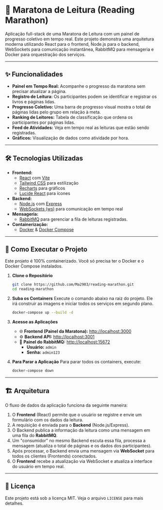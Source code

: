 # 🏅 Maratona de Leitura (Reading Marathon)

Aplicação full-stack de uma Maratona de Leitura com um painel de progresso coletivo em tempo real. Este projeto demonstra uma arquitetura moderna utilizando React para o frontend, Node.js para o backend, WebSockets para comunicação instantânea, RabbitMQ para mensageria e Docker para orquestração dos serviços.

---

## ✨ Funcionalidades

-   **Painel em Tempo Real:** Acompanhe o progresso da maratona sem precisar atualizar a página.
-   **Registro de Leitura:** Os participantes podem se identificar e registrar os livros e páginas lidas.
-   **Progresso Coletivo:** Uma barra de progresso visual mostra o total de páginas lidas pelo grupo em relação à meta.
-   **Ranking de Leitores:** Tabela de classificação que ordena os participantes por páginas lidas.
-   **Feed de Atividades:** Veja em tempo real as leituras que estão sendo registradas.
-   **Gráficos:** Visualização de dados como atividade por hora.

---

## 🛠️ Tecnologias Utilizadas

-   **Frontend:**
    -   [React](https://react.dev/) com [Vite](https://vitejs.dev/)
    -   [Tailwind CSS](https://tailwindcss.com/) para estilização
    -   [Recharts](https://recharts.org/) para gráficos
    -   [Lucide React](https://lucide.dev/) para ícones
-   **Backend:**
    -   [Node.js](https://nodejs.org/) com [Express](https://expressjs.com/)
    -   [WebSockets (ws)](https://github.com/websockets/ws) para comunicação em tempo real
-   **Mensageria:**
    -   [RabbitMQ](https://www.rabbitmq.com/) para gerenciar a fila de leituras registradas.
-   **Containerização:**
    -   [Docker](https://www.docker.com/) & [Docker Compose](https://docs.docker.com/compose/)

---

## 🚀 Como Executar o Projeto

Este projeto é 100% containerizado. Você só precisa ter o Docker e o Docker Compose instalados.

1.  **Clone o Repositório**
    ```bash
    git clone https://github.com/Ma2903/reading-marathon.git
    cd reading-marathon
    ```

2.  **Suba os Containers**
    Execute o comando abaixo na raiz do projeto. Ele irá construir as imagens e iniciar todos os serviços em segundo plano.
    ```bash
    docker-compose up --build -d
    ```

3.  **Acesse as Aplicações**
    -   🌐 **Frontend (Painel da Maratona):** [http://localhost:3000](http://localhost:3000)
    -   ⚙️ **Backend API:** [http://localhost:3001](http://localhost:3001)
    -   🐰 **Painel do RabbitMQ:** [http://localhost:15672](http://localhost:15672)
        -   **Usuário:** `admin`
        -   **Senha:** `admin123`

4.  **Para Parar a Aplicação**
    Para parar todos os containers, execute:
    ```bash
    docker-compose down
    ```

---

## 🏗️ Arquitetura

O fluxo de dados da aplicação funciona da seguinte maneira:
1.  O **Frontend** (React) permite que o usuário se registre e envie um formulário com os dados da leitura.
2.  A requisição é enviada para o **Backend** (Node.js/Express).
3.  O Backend publica a informação da leitura como uma mensagem em uma fila do **RabbitMQ**.
4.  Um "consumidor" no mesmo Backend escuta essa fila, processa a mensagem (atualiza o total de páginas e os dados dos participantes).
5.  Após processar, o Backend envia uma mensagem via **WebSocket** para todos os clientes (Frontends) conectados.
6.  O **Frontend** recebe a atualização via WebSocket e atualiza a interface do usuário em tempo real.

---

## 📜 Licença

Este projeto está sob a licença MIT. Veja o arquivo `LICENSE` para mais detalhes.
